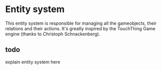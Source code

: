 # Entity system

This entity system is responsible for managing all the gameobjects, their relations
and their actions. It's greatly inspired by the TouchThing Game engine (thanks
to Christoph Schnackenberg).

## todo

explain entity system here